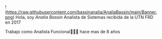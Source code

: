 !(https://raw.githubusercontent.com/bassinanalia/AnaliaBassin/main/Banner.png)
Hola, soy *Analia Bassin* Analista de Sistemas recibida de la UTN FRD en 2017

Trabajo como Analista Funcional👩🏽‍💻 hace mas de 8 años




